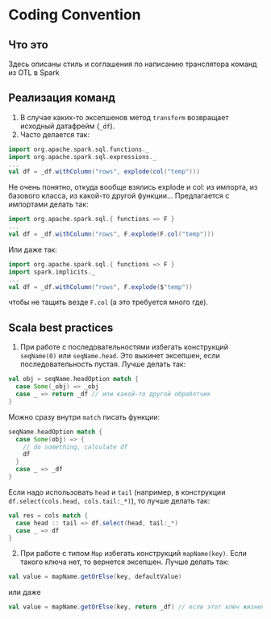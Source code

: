# Coding Convention

## Что это

Здесь описаны стиль и соглашения по написанию транслятора команд из OTL в Spark

## Реализация команд

1. В случае каких-то эксепшенов метод `transform` возвращает исходный датафрейм (`_df`).
2. Часто делается так:
```scala
import org.apache.spark.sql.functions._
import org.apache.spark.sql.expressions._
...
val df = _df.withColumn("rows", explode(col("temp")))
```
Не очень понятно, откуда вообще взялись explode и col: из импорта, из базового класса, из какой-то другой функции... Предлагается с импортами делать так:
```scala
import org.apache.spark.sql.{ functions => F }
...
val df = _df.withColumn("rows", F.explode(F.col("temp")))
```
Или даже так:
```scala
import org.apache.spark.sql.{ functions => F }
import spark.implicits._
...
val df = _df.withColumn("rows", F.explode($"temp"))
```
чтобы не тащить везде `F.col` (а это требуется много где).

## Scala best practices

1. При работе с последовательностями избегать конструкций `seqName(0)` или `seqName.head`. Это выкинет эксепшен, если последовательность пустая. Лучше делать так:
```scala
val obj = seqName.headOption match {
  case Some(_obj) => _obj
  case _ => return _df // или какой-то другой обработчик
}
```
Можно сразу внутри `match` писать функции:
```scala
seqName.headOption match {
  case Some(obj) => {
    // do something, calculate df
    df
  }
  case _ => _df
}
```

Если надо использовать `head` и `tail` (например, в конструкции `df.select(cols.head, cols.tail:_*)`), то лучше делать так:
```scala
val res = cols match {
  case head :: tail => df.select(head, tail:_*)
  case _ => df
}
```
2. При работе с типом `Map` избегать конструкций `mapName(key)`. Если такого ключа нет, то вернется эксепшен. Лучше делать так:
```scala
val value = mapName.getOrElse(key, defaultValue)
```
или даже
```scala
val value = mapName.getOrElse(key, return _df) // если этот ключ жизненно важен для transform и без него ничего не работает
```
